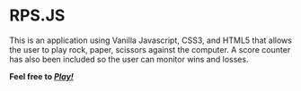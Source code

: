 # RPS.JS

This is an application using Vanilla Javascript, CSS3, and HTML5 that allows the user to play rock, paper, scissors against the computer.  A score counter has also been included so the user can monitor wins and losses.

<strong>Feel free to <a href="https://grandsuccess87.github.io/RockPaperScissorsJs/"><i>Play!</i></a></strong>
